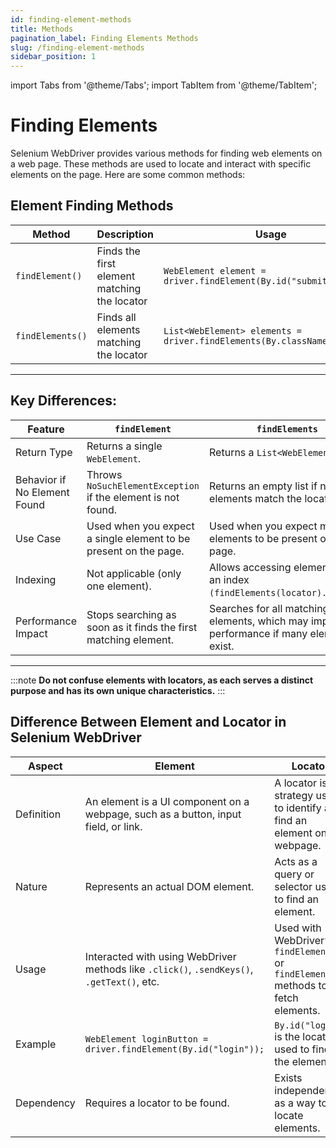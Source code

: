 ```yaml
---
id: finding-element-methods
title: Methods
pagination_label: Finding Elements Methods
slug: /finding-element-methods
sidebar_position: 1
---
```


import Tabs from '@theme/Tabs';
import TabItem from '@theme/TabItem';

# Finding Elements

Selenium WebDriver provides various methods for finding web elements on a web page. These methods are used to locate and interact with specific elements on the page. Here are some common methods:

## Element Finding Methods

| Method           | Description                                  | Usage                                                                    |
| ---------------- | -------------------------------------------- | ------------------------------------------------------------------------ |
| `findElement()`  | Finds the first element matching the locator | `WebElement element = driver.findElement(By.id("submit"));`              |
| `findElements()` | Finds all elements matching the locator      | `List<WebElement> elements = driver.findElements(By.className("item"));` |

---

## Key Differences:

| Feature                      | `findElement`                                                    | `findElements`                                                                           |
| ---------------------------- | ---------------------------------------------------------------- | ---------------------------------------------------------------------------------------- |
| Return Type                  | Returns a single `WebElement`.                                   | Returns a `List<WebElement>`.                                                            |
| Behavior if No Element Found | Throws `NoSuchElementException` if the element is not found.     | Returns an empty list if no elements match the locator.                                  |
| Use Case                     | Used when you expect a single element to be present on the page. | Used when you expect multiple elements to be present on the page.                        |
| Indexing                     | Not applicable (only one element).                               | Allows accessing elements using an index `(findElements(locator).get(0))`.               |
| Performance Impact           | Stops searching as soon as it finds the first matching element.  | Searches for all matching elements, which may impact performance if many elements exist. |

---

:::note
**Do not confuse elements with locators, as each serves a distinct purpose and has its own unique characteristics.**
:::

## Difference Between Element and Locator in Selenium WebDriver

| Aspect     | Element                                                                                    | Locator                                                                              |
| ---------- | ------------------------------------------------------------------------------------------ | ------------------------------------------------------------------------------------ |
| Definition | An element is a UI component on a webpage, such as a button, input field, or link.         | A locator is a strategy used to identify and find an element on a webpage.           |
| Nature     | Represents an actual DOM element.                                                          | Acts as a query or selector used to find an element.                                 |
| Usage      | Interacted with using WebDriver methods like `.click()`, `.sendKeys()`, `.getText()`, etc. | Used with WebDriver’s `findElement()` or `findElements()` methods to fetch elements. |
| Example    | `WebElement loginButton = driver.findElement(By.id("login"));`                             | `By.id("login")` is the locator used to find the element.                            |
| Dependency | Requires a locator to be found.                                                            | Exists independently as a way to locate elements.                                    |
